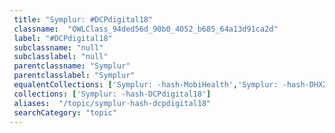 ```yaml
--- 
 title: "Symplur: #DCPdigital18" 
 classname:  "OWLClass_94ded56d_90b0_4052_b685_64a13d91ca2d" 
 label: "#DCPdigital18" 
 subclassname: "null" 
 subclasslabel: "null" 
 parentclassname: "Symplur" 
 parentclasslabel: "Symplur" 
 equalentCollections: ['Symplur: -hash-MobiHealth','Symplur: -hash-DHX2020'] 
 collections: ['Symplur: -hash-DCPdigital18']
 aliases:  "/topic/symplur-hash-dcpdigital18"  
 searchCategory: "topic" 
---
```

